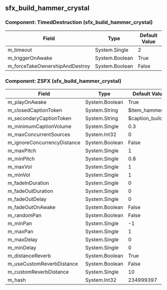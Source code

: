 ## sfx_build_hammer_crystal

### Component: TimedDestruction (sfx_build_hammer_crystal)

|Field|Type|Default Value|
|---|---|---|
|m_timeout|System.Single|2|
|m_triggerOnAwake|System.Boolean|True|
|m_forceTakeOwnershipAndDestroy|System.Boolean|False|

### Component: ZSFX (sfx_build_hammer_crystal)

|Field|Type|Default Value|
|---|---|---|
|m_playOnAwake|System.Boolean|True|
|m_closedCaptionToken|System.String|$item_hammer|
|m_secondaryCaptionToken|System.String|$caption_building|
|m_minimumCaptionVolume|System.Single|0.3|
|m_maxConcurrentSources|System.Int32|0|
|m_ignoreConcurrencyDistance|System.Boolean|False|
|m_maxPitch|System.Single|1|
|m_minPitch|System.Single|0.8|
|m_maxVol|System.Single|1|
|m_minVol|System.Single|1|
|m_fadeInDuration|System.Single|0|
|m_fadeOutDuration|System.Single|0|
|m_fadeOutDelay|System.Single|0|
|m_fadeOutOnAwake|System.Boolean|False|
|m_randomPan|System.Boolean|False|
|m_minPan|System.Single|-1|
|m_maxPan|System.Single|1|
|m_maxDelay|System.Single|0|
|m_minDelay|System.Single|0|
|m_distanceReverb|System.Boolean|True|
|m_useCustomReverbDistance|System.Boolean|False|
|m_customReverbDistance|System.Single|10|
|m_hash|System.Int32|234999397|

